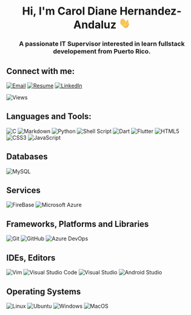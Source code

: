 <h1 align="center">Hi, I'm Carol Diane Hernandez-Andaluz <img src="https://raw.githubusercontent.com/ABSphreak/ABSphreak/master/gifs/Hi.gif" width="30"></h1>
<h3 align="center">A passionate IT Supervisor interested in learn fullstack developement from Puerto Rico.</h3>

## Connect with me:
[![Email](https://img.shields.io/badge/EMAIL-red?style=for-the-badge)](mailto:carol.d.hernandez@gmail.com)
[![Resume](https://img.shields.io/badge/RESUME-important?style=for-the-badge)](https://github.com/CarolDianeHA/CarolDianeHA/blob/master/Resume.pdf)
[![LinkedIn](https://img.shields.io/badge/linkedin-%230077B5.svg?style=for-the-badge&logo=linkedin&logoColor=white)](https://www.linkedin.com/in/caroldianehernandezandaluz/)

![Views](https://komarev.com/ghpvc/?username=caroldianehar&style=for-the-badge)


## Languages and Tools:
![C](https://img.shields.io/badge/c-%2300599C.svg?style=for-the-badge&logo=c&logoColor=white)
![Markdown](https://img.shields.io/badge/markdown-%23000000.svg?style=for-the-badge&logo=markdown&logoColor=white)
![Python](https://img.shields.io/badge/python-3670A0?style=for-the-badge&logo=python&logoColor=ffdd54)
![Shell Script](https://img.shields.io/badge/shell_script-%23121011.svg?style=for-the-badge&logo=gnu-bash&logoColor=white)
![Dart](https://img.shields.io/badge/Dart-0175C2?style=for-the-badge&logo=dart&logoColor=white)
![Flutter](https://img.shields.io/badge/Flutter-02569B?style=for-the-badge&logo=flutter&logoColor=white)
![HTML5](https://img.shields.io/badge/html5-%23E34F26.svg?style=for-the-badge&logo=html5&logoColor=white)
![CSS3](https://img.shields.io/badge/css3-%231572B6.svg?style=for-the-badge&logo=css3&logoColor=white)
![JavaScript](https://img.shields.io/badge/javascript-%23323330.svg?style=for-the-badge&logo=javascript&logoColor=%23F7DF1E)

## Databases
![MySQL](https://img.shields.io/badge/MySql-4479A1?style=for-the-badge&logo=mysql&logoColor=white)

## Services
![FireBase](https://img.shields.io/badge/FireBase-FFCA28?style=for-the-badge&logo=Firebase&logoColor=white)
![Microsoft Azure](https://img.shields.io/badge/Azure-0078D4?style=for-the-badge&logo=microsoftazure&logoColor=white)

## Frameworks, Platforms and Libraries
![Git](https://img.shields.io/badge/git-%23F05033.svg?style=for-the-badge&logo=git&logoColor=white)
![GitHub](https://img.shields.io/badge/github-%23121011.svg?style=for-the-badge&logo=github&logoColor=white)
![Azure DevOps](https://img.shields.io/badge/AzureDevOps-0078D7?style=for-the-badge&logo=azuredevops&logoColor=white)

## IDEs, Editors
![Vim](https://img.shields.io/badge/VIM-%2311AB00.svg?style=for-the-badge&logo=vim&logoColor=white)
![Visual Studio Code](https://img.shields.io/badge/Visual%20Studio%20Code-0078d7.svg?style=for-the-badge&logo=visual-studio-code&logoColor=white)
![Visual Studio](https://img.shields.io/badge/VisualStudio-5C2D91?style=for-the-badge&logo=visualstudio&logoColor=white)
![Android Studio](https://img.shields.io/badge/AndroidStudio-3DDC84?style=for-the-badge&logo=android&logoColor=white)

## Operating Systems
![Linux](https://img.shields.io/badge/Linux-FCC624?style=for-the-badge&logo=linux&logoColor=black)
![Ubuntu](https://img.shields.io/badge/Ubuntu-E95420?style=for-the-badge&logo=ubuntu&logoColor=white)
![Windows](https://img.shields.io/badge/Windows-0078D6?style=for-the-badge&logo=windows&logoColor=white)
![MacOS](https://img.shields.io/badge/MacOS-000000?style=for-the-badge&logo=apple&logoColor=white)
